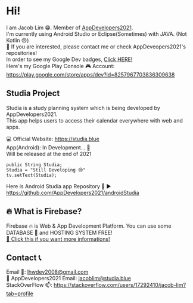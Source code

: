 # Hi!
I am Jacob Lim 😁. Member of [AppDevelopers2021](https://github.com/AppDevelopers2021).  
I'm currently using Android Studio or Eclipse(Sometimes) with JAVA. (Not Kotlin 😢)  
🎈 If you are interested, please contact me or check AppDeveopers2021's repositories!  
In order to see my Google Dev badges, [Click HERE!](https://developers.google.com/profile/u/105526460431397087160)  
Here's my Google Play Console 🎮 Account: https://play.google.com/store/apps/dev?id=8257967703836309638  

## Studia Project
Studia is a study planning system which is being developed by AppDevelopers2021.  
This app helps users to access their calendar everywhere with web and apps.  

💻 Official Website: https://studia.blue  
App(Android): In Development... 🔧   
Will be released at the end of 2021  

    public String Studia;
    Studia = "Still Developing 😢"
    tv.setText(Studia);

Here is Android Studia app Repository 🔎 ▶ https://github.com/AppDevelopers2021/androidStudia  

## 🔥 What is Firebase?
Firebase 🔥 is Web & App Development Platform. You can use some DATABASE 💾 and HOSTING SYSTEM FREE!  
[📣 Click this if you want more informations!](https://firebase.google.com)  

## Contact 📞
Email 📧: lhwdev2008@gmail.com  
💬 AppDevelopers2021 Email: jacoblim@studia.blue  
StackOverFlow 📫: https://stackoverflow.com/users/17292410/jacob-lim?tab=profile  

